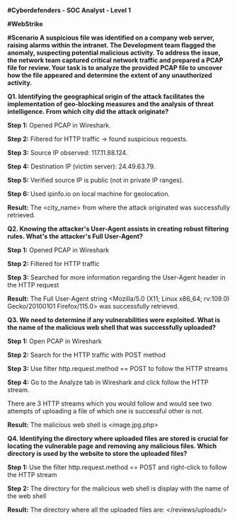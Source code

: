 **#Cyberdefenders - SOC Analyst - Level 1**

**#WebStrike**

**#Scenario
A suspicious file was identified on a company web server, raising alarms within the intranet. The Development team flagged the anomaly, suspecting potential malicious activity. To address the issue, the network team captured critical network traffic and prepared a PCAP file for review.
Your task is to analyze the provided PCAP file to uncover how the file appeared and determine the extent of any unauthorized activity.**

**Q1. Identifying the geographical origin of the attack facilitates the implementation of geo-blocking measures and the analysis of threat intelligence. From which city did the attack originate?**

**Step 1:** Opened PCAP in Wireshark.

**Step 2:** Filtered for HTTP traffic → found suspicious requests.

**Step 3:** Source IP observed: 117.11.88.124.

**Step 4:** Destination IP (victim server): 24.49.63.79.

**Step 5:** Verified source IP is public (not in private IP ranges).

**Step 6:** Used ipinfo.io on local machine for geolocation.

**Result:** The <city_name> from where the attack originated was successfully retrieved.


**Q2. Knowing the attacker's User-Agent assists in creating robust filtering rules. What's the attacker's Full User-Agent?**

**Step 1:** Opened PCAP in Wireshark

**Step 2:** Filtered for HTTP traffic

**Step 3:** Searched for more information regarding the User-Agent header in the HTTP request

**Result:** The Full User-Agent string <Mozilla/5.0 (X11; Linux x86_64; rv:109.0) Gecko/20100101 Firefox/115.0> was successfully retrieved.


**Q3. We need to determine if any vulnerabilities were exploited. What is the name of the malicious web shell that was successfully uploaded?**

**Step 1:** Open PCAP in Wireshark

**Step 2:** Search for the HTTP traffic with POST method

**Step 3:** Use filter http.request.method == POST to follow the HTTP streams

**Step 4:** Go to the Analyze tab in Wireshark and click follow the HTTP stream.

There are 3 HTTP streams which you would follow and would see two attempts of uploading a file of which one is successful other is not.

**Result:** The malicious web shell is <image.jpg.php>


**Q4. Identifying the directory where uploaded files are stored is crucial for locating the vulnerable page and removing any malicious files. Which directory is used by the website to store the uploaded files?**

**Step 1:** Use the filter http.request.method == POST and right-click to follow the HTTP stream

**Step 2:** The directory for the malicious web shell is display with the name of the web shell

**Result:** The directory where all the uploaded files are: </reviews/uploads/>  






